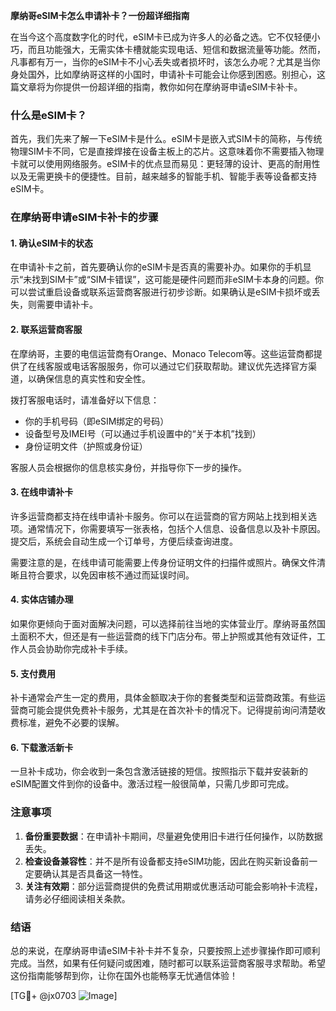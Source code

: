 **摩纳哥eSIM卡怎么申请补卡？一份超详细指南**

在当今这个高度数字化的时代，eSIM卡已成为许多人的必备之选。它不仅轻便小巧，而且功能强大，无需实体卡槽就能实现电话、短信和数据流量等功能。然而，凡事都有万一，当你的eSIM卡不小心丢失或者损坏时，该怎么办呢？尤其是当你身处国外，比如摩纳哥这样的小国时，申请补卡可能会让你感到困惑。别担心，这篇文章将为你提供一份超详细的指南，教你如何在摩纳哥申请eSIM卡补卡。

### 什么是eSIM卡？

首先，我们先来了解一下eSIM卡是什么。eSIM卡是嵌入式SIM卡的简称，与传统物理SIM卡不同，它是直接焊接在设备主板上的芯片。这意味着你不需要插入物理卡就可以使用网络服务。eSIM卡的优点显而易见：更轻薄的设计、更高的耐用性以及无需更换卡的便捷性。目前，越来越多的智能手机、智能手表等设备都支持eSIM卡。

### 在摩纳哥申请eSIM卡补卡的步骤

#### 1. 确认eSIM卡的状态

在申请补卡之前，首先要确认你的eSIM卡是否真的需要补办。如果你的手机显示“未找到SIM卡”或“SIM卡错误”，这可能是硬件问题而非eSIM卡本身的问题。你可以尝试重启设备或联系运营商客服进行初步诊断。如果确认是eSIM卡损坏或丢失，则需要申请补卡。

#### 2. 联系运营商客服

在摩纳哥，主要的电信运营商有Orange、Monaco Telecom等。这些运营商都提供了在线客服或电话客服服务，你可以通过它们获取帮助。建议优先选择官方渠道，以确保信息的真实性和安全性。

拨打客服电话时，请准备好以下信息：
- 你的手机号码（即eSIM绑定的号码）
- 设备型号及IMEI号（可以通过手机设置中的“关于本机”找到）
- 身份证明文件（护照或身份证）

客服人员会根据你的信息核实身份，并指导你下一步的操作。

#### 3. 在线申请补卡

许多运营商都支持在线申请补卡服务。你可以在运营商的官方网站上找到相关选项。通常情况下，你需要填写一张表格，包括个人信息、设备信息以及补卡原因。提交后，系统会自动生成一个订单号，方便后续查询进度。

需要注意的是，在线申请可能需要上传身份证明文件的扫描件或照片。确保文件清晰且符合要求，以免因审核不通过而延误时间。

#### 4. 实体店铺办理

如果你更倾向于面对面解决问题，可以选择前往当地的实体营业厅。摩纳哥虽然国土面积不大，但还是有一些运营商的线下门店分布。带上护照或其他有效证件，工作人员会协助你完成补卡手续。

#### 5. 支付费用

补卡通常会产生一定的费用，具体金额取决于你的套餐类型和运营商政策。有些运营商可能会提供免费补卡服务，尤其是在首次补卡的情况下。记得提前询问清楚收费标准，避免不必要的误解。

#### 6. 下载激活新卡

一旦补卡成功，你会收到一条包含激活链接的短信。按照指示下载并安装新的eSIM配置文件到你的设备中。激活过程一般很简单，只需几步即可完成。

### 注意事项

1. **备份重要数据**：在申请补卡期间，尽量避免使用旧卡进行任何操作，以防数据丢失。
2. **检查设备兼容性**：并不是所有设备都支持eSIM功能，因此在购买新设备前一定要确认其是否具备这一特性。
3. **关注有效期**：部分运营商提供的免费试用期或优惠活动可能会影响补卡流程，请务必仔细阅读相关条款。

### 结语

总的来说，在摩纳哥申请eSIM卡补卡并不复杂，只要按照上述步骤操作即可顺利完成。当然，如果有任何疑问或困难，随时都可以联系运营商客服寻求帮助。希望这份指南能够帮到你，让你在国外也能畅享无忧通信体验！

[TG💪+ @jx0703 ![Image](https://github.com/user-attachments/assets/dbca1d08-cadb-493c-b0ec-ad6f7a83f270)]